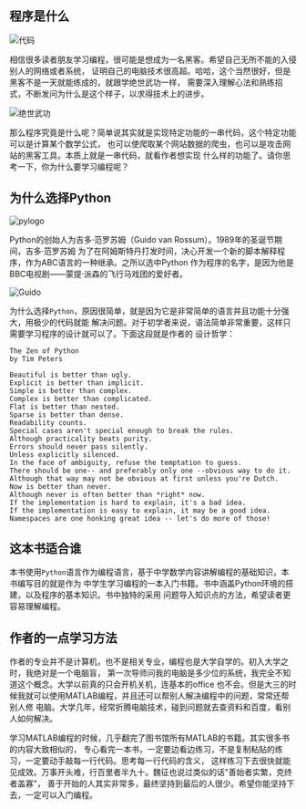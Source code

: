 ## 程序是什么

![代码](/image/1/代码.jpeg)

相信很多读者朋友学习编程，很可能是想成为一名黑客。希望自己无所不能的入侵别人的网络或者系统，
证明自己的电脑技术很高超。哈哈，这个当然很好，但是黑客不是一天就能练成的，就跟学绝世武功一样，
需要深入理解心法和熟练招式，不断发问为什么是这个样子，以求得技术上的进步。

![绝世武功](/image/1/绝世武功.jpeg)

那么程序究竟是什么呢？简单说其实就是实现特定功能的一串代码，这个特定功能可以是计算某个数学公式，
也可以使爬取某个网站数据的爬虫，也可以是攻击网站的黑客工具。本质上就是一串代码，就看作者想实现
什么样的功能了。请你思考一下，你为什么要学习编程呢？

## 为什么选择Python

![pylogo](/image/1/pylogo.png)

Python的创始人为吉多·范罗苏姆（Guido van Rossum）。1989年的圣诞节期间，吉多·范罗苏姆
为了在阿姆斯特丹打发时间，决心开发一个新的脚本解释程序，作为ABC语言的一种继承。之所以选中Python
作为程序的名字，是因为他是BBC电视剧——蒙提·派森的飞行马戏团的爱好者。

![Guido](/image/1/Guido.jpg)

为什么选择`Python`，原因很简单，就是因为它是非常简单的语言并且功能十分强大，用极少的代码就能
解决问题。对于初学者来说，语法简单非常重要，这样只需要学习程序的设计就可以了。下面这段就是作者的
设计哲学：

```
The Zen of Python
by Tim Peters

Beautiful is better than ugly.
Explicit is better than implicit.
Simple is better than complex.
Complex is better than complicated.
Flat is better than nested.
Sparse is better than dense.
Readability counts.
Special cases aren't special enough to break the rules.
Although practicality beats purity.
Errors should never pass silently.
Unless explicitly silenced.
In the face of ambiguity, refuse the temptation to guess.
There should be one-- and preferably only one --obvious way to do it.
Although that way may not be obvious at first unless you're Dutch.
Now is better than never.
Although never is often better than *right* now.
If the implementation is hard to explain, it's a bad idea.
If the implementation is easy to explain, it may be a good idea.
Namespaces are one honking great idea -- let's do more of those!
```

## 这本书适合谁
本书使用`Python`语言作为编程语言，基于中学数学内容讲解编程的基础知识，本书编写目的就是作为
中学生学习编程的一本入门书籍。书中涵盖Python环境的搭建，以及程序的基本知识。书中独特的采用
问题导入知识点的方法，希望读者更容易理解编程。

## 作者的一点学习方法
作者的专业并不是计算机，也不是相关专业，编程也是大学自学的。初入大学之时，我绝对是一个电脑盲，
第一次导师问我的电脑是多少位的系统，我完全不知道这个概念。大学以前真的只会开机关机，连基本的office
也不会。但是大三的时候我就可以使用MATLAB编程，并且还可以帮别人解决编程中的问题，常常还帮别人修
电脑。大学几年，经常折腾电脑技术，碰到问题就去查资料和百度，看别人如何解决。

学习MATLAB编程的时候，几乎翻完了图书馆所有MATLAB的书籍。其实很多书的内容大致相似的，
专心看完一本书，一定要边看边练习，不是复制粘贴的练习，一定要动手敲每一行代码。思考每一行代码的含义，
这样练习下去很快就能见成效。万事开头难，行百里者半九十。魏征也说过类似的话"善始者实繁，克终者盖寡"，
善于开始的人其实非常多，最终坚持到最后的人很少。希望你能坚持下去，一定可以入门编程。